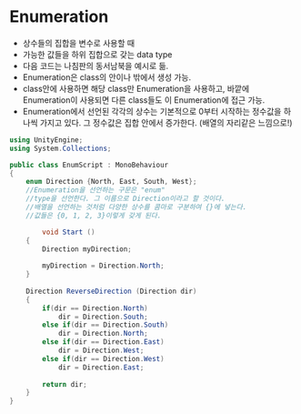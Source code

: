 Enumeration
===========
- 상수들의 집합을 변수로 사용할 때
- 가능한 값들을 하위 집합으로 갖는 data type
- 다음 코드는 나침판의 동서남북을 예시로 듦.
- Enumeration은 class의 안이나 밖에서 생성 가능.
- class안에 사용하면 해당 class만 Enumeration을 사용하고, 바깥에 Enumeration이 사용되면 다른 class들도 이 Enumeration에 접근 가능.
- Enumeration에서 선언된 각각의 상수는 기본적으로 0부터 시작하는 정수값을 하나씩 가지고 있다. 그 정수값은 집합 안에서 증가한다. (배열의 자리같은 느낌으로!)

```c#
using UnityEngine;
using System.Collections;

public class EnumScript : MonoBehaviour 
{
    enum Direction {North, East, South, West};
    //Enumeration을 선언하는 구문은 "enum"
    //type을 선언한다. 그 이름으로 Direction이라고 할 것이다.
    //배열을 선언하는 것처럼 다양한 상수를 콤마로 구분하여 {}에 넣는다.
    //값들은 {0, 1, 2, 3}이렇게 갖게 된다.

        void Start () 
    {
        Direction myDirection;
        
        myDirection = Direction.North;
    }
    
    Direction ReverseDirection (Direction dir)
    {
        if(dir == Direction.North)
            dir = Direction.South;
        else if(dir == Direction.South)
            dir = Direction.North;
        else if(dir == Direction.East)
            dir = Direction.West;
        else if(dir == Direction.West)
            dir = Direction.East;
        
        return dir;     
    }
}
```